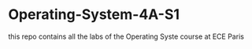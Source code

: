 # Operating-System-4A-S1
this repo contains all the labs of the Operating Syste course at ECE Paris
